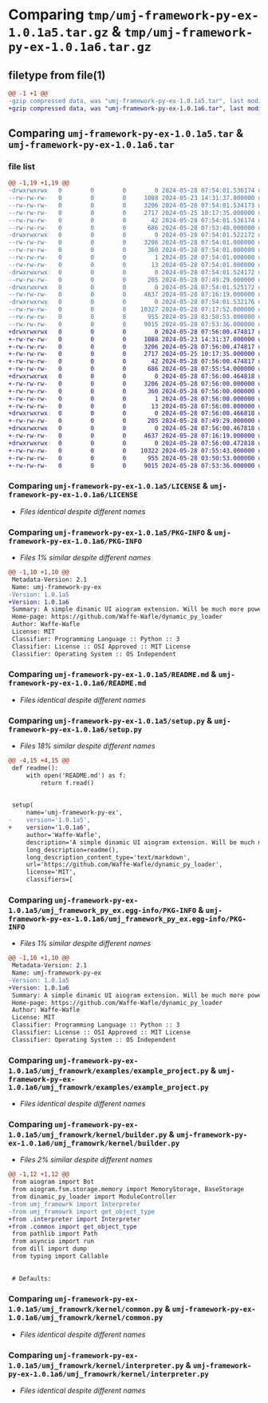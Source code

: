 # Comparing `tmp/umj-framework-py-ex-1.0.1a5.tar.gz` & `tmp/umj-framework-py-ex-1.0.1a6.tar.gz`

## filetype from file(1)

```diff
@@ -1 +1 @@
-gzip compressed data, was "umj-framework-py-ex-1.0.1a5.tar", last modified: Tue May 28 07:54:01 2024, max compression
+gzip compressed data, was "umj-framework-py-ex-1.0.1a6.tar", last modified: Tue May 28 07:56:00 2024, max compression
```

## Comparing `umj-framework-py-ex-1.0.1a5.tar` & `umj-framework-py-ex-1.0.1a6.tar`

### file list

```diff
@@ -1,19 +1,19 @@
-drwxrwxrwx   0        0        0        0 2024-05-28 07:54:01.536174 umj-framework-py-ex-1.0.1a5/
--rw-rw-rw-   0        0        0     1088 2024-05-23 14:31:37.000000 umj-framework-py-ex-1.0.1a5/LICENSE
--rw-rw-rw-   0        0        0     3206 2024-05-28 07:54:01.534173 umj-framework-py-ex-1.0.1a5/PKG-INFO
--rw-rw-rw-   0        0        0     2717 2024-05-25 10:17:35.000000 umj-framework-py-ex-1.0.1a5/README.md
--rw-rw-rw-   0        0        0       42 2024-05-28 07:54:01.536174 umj-framework-py-ex-1.0.1a5/setup.cfg
--rw-rw-rw-   0        0        0      686 2024-05-28 07:53:48.000000 umj-framework-py-ex-1.0.1a5/setup.py
-drwxrwxrwx   0        0        0        0 2024-05-28 07:54:01.522172 umj-framework-py-ex-1.0.1a5/umj_framework_py_ex.egg-info/
--rw-rw-rw-   0        0        0     3206 2024-05-28 07:54:01.000000 umj-framework-py-ex-1.0.1a5/umj_framework_py_ex.egg-info/PKG-INFO
--rw-rw-rw-   0        0        0      360 2024-05-28 07:54:01.000000 umj-framework-py-ex-1.0.1a5/umj_framework_py_ex.egg-info/SOURCES.txt
--rw-rw-rw-   0        0        0        1 2024-05-28 07:54:01.000000 umj-framework-py-ex-1.0.1a5/umj_framework_py_ex.egg-info/dependency_links.txt
--rw-rw-rw-   0        0        0       13 2024-05-28 07:54:01.000000 umj-framework-py-ex-1.0.1a5/umj_framework_py_ex.egg-info/top_level.txt
-drwxrwxrwx   0        0        0        0 2024-05-28 07:54:01.524172 umj-framework-py-ex-1.0.1a5/umj_framowrk/
--rw-rw-rw-   0        0        0      205 2024-05-28 07:49:29.000000 umj-framework-py-ex-1.0.1a5/umj_framowrk/__init__.py
-drwxrwxrwx   0        0        0        0 2024-05-28 07:54:01.525172 umj-framework-py-ex-1.0.1a5/umj_framowrk/examples/
--rw-rw-rw-   0        0        0     4637 2024-05-28 07:16:19.000000 umj-framework-py-ex-1.0.1a5/umj_framowrk/examples/example_project.py
-drwxrwxrwx   0        0        0        0 2024-05-28 07:54:01.532176 umj-framework-py-ex-1.0.1a5/umj_framowrk/kernel/
--rw-rw-rw-   0        0        0    10327 2024-05-28 07:17:52.000000 umj-framework-py-ex-1.0.1a5/umj_framowrk/kernel/builder.py
--rw-rw-rw-   0        0        0      955 2024-05-28 03:50:53.000000 umj-framework-py-ex-1.0.1a5/umj_framowrk/kernel/common.py
--rw-rw-rw-   0        0        0     9015 2024-05-28 07:53:36.000000 umj-framework-py-ex-1.0.1a5/umj_framowrk/kernel/interpreter.py
+drwxrwxrwx   0        0        0        0 2024-05-28 07:56:00.474817 umj-framework-py-ex-1.0.1a6/
+-rw-rw-rw-   0        0        0     1088 2024-05-23 14:31:37.000000 umj-framework-py-ex-1.0.1a6/LICENSE
+-rw-rw-rw-   0        0        0     3206 2024-05-28 07:56:00.474817 umj-framework-py-ex-1.0.1a6/PKG-INFO
+-rw-rw-rw-   0        0        0     2717 2024-05-25 10:17:35.000000 umj-framework-py-ex-1.0.1a6/README.md
+-rw-rw-rw-   0        0        0       42 2024-05-28 07:56:00.474817 umj-framework-py-ex-1.0.1a6/setup.cfg
+-rw-rw-rw-   0        0        0      686 2024-05-28 07:55:54.000000 umj-framework-py-ex-1.0.1a6/setup.py
+drwxrwxrwx   0        0        0        0 2024-05-28 07:56:00.464818 umj-framework-py-ex-1.0.1a6/umj_framework_py_ex.egg-info/
+-rw-rw-rw-   0        0        0     3206 2024-05-28 07:56:00.000000 umj-framework-py-ex-1.0.1a6/umj_framework_py_ex.egg-info/PKG-INFO
+-rw-rw-rw-   0        0        0      360 2024-05-28 07:56:00.000000 umj-framework-py-ex-1.0.1a6/umj_framework_py_ex.egg-info/SOURCES.txt
+-rw-rw-rw-   0        0        0        1 2024-05-28 07:56:00.000000 umj-framework-py-ex-1.0.1a6/umj_framework_py_ex.egg-info/dependency_links.txt
+-rw-rw-rw-   0        0        0       13 2024-05-28 07:56:00.000000 umj-framework-py-ex-1.0.1a6/umj_framework_py_ex.egg-info/top_level.txt
+drwxrwxrwx   0        0        0        0 2024-05-28 07:56:00.466818 umj-framework-py-ex-1.0.1a6/umj_framowrk/
+-rw-rw-rw-   0        0        0      205 2024-05-28 07:49:29.000000 umj-framework-py-ex-1.0.1a6/umj_framowrk/__init__.py
+drwxrwxrwx   0        0        0        0 2024-05-28 07:56:00.467818 umj-framework-py-ex-1.0.1a6/umj_framowrk/examples/
+-rw-rw-rw-   0        0        0     4637 2024-05-28 07:16:19.000000 umj-framework-py-ex-1.0.1a6/umj_framowrk/examples/example_project.py
+drwxrwxrwx   0        0        0        0 2024-05-28 07:56:00.472818 umj-framework-py-ex-1.0.1a6/umj_framowrk/kernel/
+-rw-rw-rw-   0        0        0    10322 2024-05-28 07:55:43.000000 umj-framework-py-ex-1.0.1a6/umj_framowrk/kernel/builder.py
+-rw-rw-rw-   0        0        0      955 2024-05-28 03:50:53.000000 umj-framework-py-ex-1.0.1a6/umj_framowrk/kernel/common.py
+-rw-rw-rw-   0        0        0     9015 2024-05-28 07:53:36.000000 umj-framework-py-ex-1.0.1a6/umj_framowrk/kernel/interpreter.py
```

### Comparing `umj-framework-py-ex-1.0.1a5/LICENSE` & `umj-framework-py-ex-1.0.1a6/LICENSE`

 * *Files identical despite different names*

### Comparing `umj-framework-py-ex-1.0.1a5/PKG-INFO` & `umj-framework-py-ex-1.0.1a6/PKG-INFO`

 * *Files 1% similar despite different names*

```diff
@@ -1,10 +1,10 @@
 Metadata-Version: 2.1
 Name: umj-framework-py-ex
-Version: 1.0.1a5
+Version: 1.0.1a6
 Summary: A simple dinamic UI aiogram extension. Will be much more powered in future.
 Home-page: https://github.com/Waffe-Wafle/dynamic_py_loader
 Author: Waffe-Wafle
 License: MIT
 Classifier: Programming Language :: Python :: 3
 Classifier: License :: OSI Approved :: MIT License
 Classifier: Operating System :: OS Independent
```

### Comparing `umj-framework-py-ex-1.0.1a5/README.md` & `umj-framework-py-ex-1.0.1a6/README.md`

 * *Files identical despite different names*

### Comparing `umj-framework-py-ex-1.0.1a5/setup.py` & `umj-framework-py-ex-1.0.1a6/setup.py`

 * *Files 18% similar despite different names*

```diff
@@ -4,15 +4,15 @@
 def readme():
     with open('README.md') as f:
         return f.read()
 
 
 setup(
     name='umj-framework-py-ex',
-    version='1.0.1a5',
+    version='1.0.1a6',
     author='Waffe-Wafle',
     description='A simple dinamic UI aiogram extension. Will be much more powered in future.',
     long_description=readme(),
     long_description_content_type='text/markdown',
     url='https://github.com/Waffe-Wafle/dynamic_py_loader',
     license='MIT',
     classifiers=[
```

### Comparing `umj-framework-py-ex-1.0.1a5/umj_framework_py_ex.egg-info/PKG-INFO` & `umj-framework-py-ex-1.0.1a6/umj_framework_py_ex.egg-info/PKG-INFO`

 * *Files 1% similar despite different names*

```diff
@@ -1,10 +1,10 @@
 Metadata-Version: 2.1
 Name: umj-framework-py-ex
-Version: 1.0.1a5
+Version: 1.0.1a6
 Summary: A simple dinamic UI aiogram extension. Will be much more powered in future.
 Home-page: https://github.com/Waffe-Wafle/dynamic_py_loader
 Author: Waffe-Wafle
 License: MIT
 Classifier: Programming Language :: Python :: 3
 Classifier: License :: OSI Approved :: MIT License
 Classifier: Operating System :: OS Independent
```

### Comparing `umj-framework-py-ex-1.0.1a5/umj_framowrk/examples/example_project.py` & `umj-framework-py-ex-1.0.1a6/umj_framowrk/examples/example_project.py`

 * *Files identical despite different names*

### Comparing `umj-framework-py-ex-1.0.1a5/umj_framowrk/kernel/builder.py` & `umj-framework-py-ex-1.0.1a6/umj_framowrk/kernel/builder.py`

 * *Files 2% similar despite different names*

```diff
@@ -1,12 +1,12 @@
 from aiogram import Bot
 from aiogram.fsm.storage.memory import MemoryStorage, BaseStorage
 from dinamic_py_loader import ModuleController
-from umj_framowrk import Interpreter
-from umj_framowrk import get_object_type
+from .interpreter import Interpreter
+from .common import get_object_type
 from pathlib import Path
 from asyncio import run
 from dill import dump
 from typing import Callable
 
 
 # Defaults:
```

### Comparing `umj-framework-py-ex-1.0.1a5/umj_framowrk/kernel/common.py` & `umj-framework-py-ex-1.0.1a6/umj_framowrk/kernel/common.py`

 * *Files identical despite different names*

### Comparing `umj-framework-py-ex-1.0.1a5/umj_framowrk/kernel/interpreter.py` & `umj-framework-py-ex-1.0.1a6/umj_framowrk/kernel/interpreter.py`

 * *Files identical despite different names*


